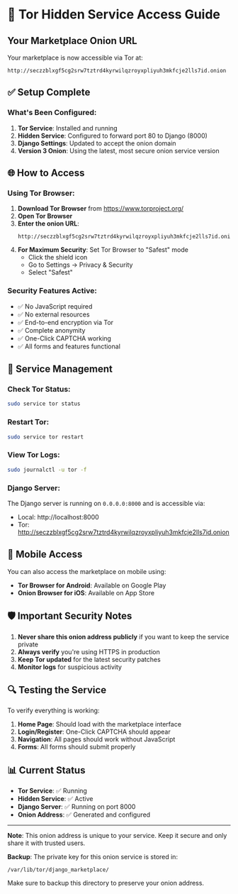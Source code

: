 # 🧅 Tor Hidden Service Access Guide

## Your Marketplace Onion URL

Your marketplace is now accessible via Tor at:

```
http://seczzblxgf5cg2srw7tztrd4kyrwilqzroyxpliyuh3mkfcje2lls7id.onion
```

## ✅ Setup Complete

### What's Been Configured:

1. **Tor Service**: Installed and running
2. **Hidden Service**: Configured to forward port 80 to Django (8000)
3. **Django Settings**: Updated to accept the onion domain
4. **Version 3 Onion**: Using the latest, most secure onion service version

## 🌐 How to Access

### Using Tor Browser:

1. **Download Tor Browser** from https://www.torproject.org/
2. **Open Tor Browser**
3. **Enter the onion URL**: 
   ```
   http://seczzblxgf5cg2srw7tztrd4kyrwilqzroyxpliyuh3mkfcje2lls7id.onion
   ```
4. **For Maximum Security**: Set Tor Browser to "Safest" mode
   - Click the shield icon
   - Go to Settings → Privacy & Security
   - Select "Safest"

### Security Features Active:

- ✅ No JavaScript required
- ✅ No external resources
- ✅ End-to-end encryption via Tor
- ✅ Complete anonymity
- ✅ One-Click CAPTCHA working
- ✅ All forms and features functional

## 🔧 Service Management

### Check Tor Status:
```bash
sudo service tor status
```

### Restart Tor:
```bash
sudo service tor restart
```

### View Tor Logs:
```bash
sudo journalctl -u tor -f
```

### Django Server:
The Django server is running on `0.0.0.0:8000` and is accessible via:
- Local: http://localhost:8000
- Tor: http://seczzblxgf5cg2srw7tztrd4kyrwilqzroyxpliyuh3mkfcje2lls7id.onion

## 📱 Mobile Access

You can also access the marketplace on mobile using:
- **Tor Browser for Android**: Available on Google Play
- **Onion Browser for iOS**: Available on App Store

## 🛡️ Important Security Notes

1. **Never share this onion address publicly** if you want to keep the service private
2. **Always verify** you're using HTTPS in production
3. **Keep Tor updated** for the latest security patches
4. **Monitor logs** for suspicious activity

## 🔍 Testing the Service

To verify everything is working:

1. **Home Page**: Should load with the marketplace interface
2. **Login/Register**: One-Click CAPTCHA should appear
3. **Navigation**: All pages should work without JavaScript
4. **Forms**: All forms should submit properly

## 📊 Current Status

- **Tor Service**: ✅ Running
- **Hidden Service**: ✅ Active
- **Django Server**: ✅ Running on port 8000
- **Onion Address**: ✅ Generated and configured

---

**Note**: This onion address is unique to your service. Keep it secure and only share it with trusted users.

**Backup**: The private key for this onion service is stored in:
```
/var/lib/tor/django_marketplace/
```
Make sure to backup this directory to preserve your onion address.